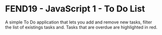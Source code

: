 # FEND19 - JavaScript 1 - To Do List

A simple To Do application that lets you add and remove new tasks, filter the list of existings tasks and. Tasks that are overdue are highlighted in red.
